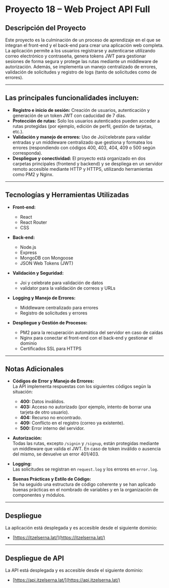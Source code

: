 # Proyecto 18 – Web Project API Full

## Descripción del Proyecto

Este proyecto es la culminación de un proceso de aprendizaje en el que se integran el front-end y el back-end para crear una aplicación web completa. La aplicación permite a los usuarios registrarse y autenticarse utilizando correo electrónico y contraseña, genera tokens JWT para gestionar sesiones de forma segura y protege las rutas mediante un middleware de autorización. Además, se implementa un manejo centralizado de errores, validación de solicitudes y registro de logs (tanto de solicitudes como de errores).

---

## Las principales funcionalidades incluyen:

- **Registro e inicio de sesión:** Creación de usuarios, autenticación y generación de un token JWT con caducidad de 7 días.
- **Protección de rutas:** Solo los usuarios autenticados pueden acceder a rutas protegidas (por ejemplo, edición de perfil, gestión de tarjetas, etc.).
- **Validación y manejo de errores:** Uso de Joi/celebrate para validar entradas y un middleware centralizado que gestiona y formatea los errores (respondiendo con códigos 400, 403, 404, 409 o 500 según corresponda).
- **Despliegue y conectividad:** El proyecto está organizado en dos carpetas principales (frontend y backend) y se despliega en un servidor remoto accesible mediante HTTP y HTTPS, utilizando herramientas como PM2 y Nginx.

---

## Tecnologías y Herramientas Utilizadas

- **Front-end:**
  - React
  - React Router
  - CSS 
  
- **Back-end:**
  - Node.js
  - Express
  - MongoDB con Mongoose
  - JSON Web Tokens (JWT)
  
- **Validación y Seguridad:**
  - Joi y celebrate para validación de datos
  - validator para la validación de correos y URLs
  
- **Logging y Manejo de Errores:**
  - Middleware centralizado para errores
  - Registro de solicitudes y errores 
  
- **Despliegue y Gestión de Procesos:**
  - PM2 para la recuperación automática del servidor en caso de caídas
  - Nginx para conectar el front-end con el back-end y gestionar el dominio
  - Certificados SSL para HTTPS

---

## Notas Adicionales

- **Códigos de Error y Manejo de Errores:**  
  La API implementa respuestas con los siguientes códigos según la situación:
  - **400:** Datos inválidos.
  - **403:** Acceso no autorizado (por ejemplo, intento de borrar una tarjeta de otro usuario).
  - **404:** Recurso no encontrado.
  - **409:** Conflicto en el registro (correo ya existente).
  - **500:** Error interno del servidor.
  
- **Autorización:**  
  Todas las rutas, excepto `/signin` y `/signup`, están protegidas mediante un middleware que valida el JWT. En caso de token inválido o ausencia del mismo, se devuelve un error 401/403.

- **Logging:**  
  Las solicitudes se registran en `request.log` y los errores en `error.log`. 

- **Buenas Prácticas y Estilo de Código:**  
  Se ha seguido una estructura de código coherente y se han aplicado buenas prácticas en el nombrado de variables y en la organización de componentes y módulos.

---

## Despliegue

La aplicación está desplegada y es accesible desde el siguiente dominio:

- [https://itzelserna.lat/](https://itzelserna.lat/)

---

## Despliegue de API

La API está desplegada y es accesible desde el siguiente dominio:

- [https://api.itzelserna.lat/](https://api.itzelserna.lat/)